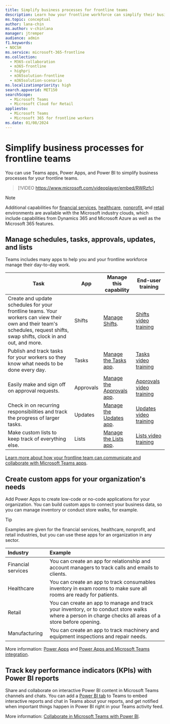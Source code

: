 ```yaml
---
title: Simplify business processes for frontline teams
description: Learn how your frontline workforce can simplify their business processes with Microsoft Teams.
ms.topic: conceptual
author: lana-chin
ms.author: v-chinlana
manager: jtremper
audience: admin
f1.keywords:
- NOCSH
ms.service: microsoft-365-frontline
ms.collection: 
  - M365-collaboration
  - m365-frontline
  - highpri
  - m365solution-frontline
  - m365solution-scenario
ms.localizationpriority: high
search.appverid: MET150
searchScope:
  - Microsoft Teams
  - Microsoft Cloud for Retail
appliesto: 
  - Microsoft Teams
  - Microsoft 365 for frontline workers
ms.date: 01/08/2024
---
```


# Simplify business processes for frontline teams

You can use Teams apps, Power Apps, and Power BI to simplify business processes for your frontline teams.

> [!VIDEO https://www.microsoft.com/videoplayer/embed/RWRzfc]

> [!NOTE]
> Additional capabilities for [financial services](/industry/financial-services), [healthcare](/industry/healthcare), [nonprofit](/industry/nonprofit), and [retail](/industry/retail) environments are available with the Microsoft industry clouds, which include capabilities from Dynamics 365 and Microsoft Azure as well as the Microsoft 365 features.

## Manage schedules, tasks, approvals, updates, and lists

Teams includes many apps to help you and your frontline workforce manage their day-to-day work.

|Task |App |Manage this capability |End-user training |
|-----|------------|-----------------------|------------------|
|Create and update schedules for your frontline teams. Your workers can view their own and their team's schedules, request shifts, swap shifts, clock in and out, and more. |Shifts |[Manage Shifts](shifts-for-teams-landing-page.md). |[Shifts video training](https://support.microsoft.com/office/what-is-shifts-f8efe6e4-ddb3-4d23-b81b-bb812296b821) |
|Publish and track tasks for your workers so they know what needs to be done every day. |Tasks |[Manage the Tasks app](/microsoftteams/manage-tasks-app?bc=/microsoft-365/frontline/breadcrumb/toc.json&toc=/microsoft-365/frontline/toc.json). |[Tasks video training](https://support.microsoft.com/office/use-the-tasks-app-in-teams-e32639f3-2e07-4b62-9a8c-fd706c12c070) |
|Easily make and sign off on approval requests. |Approvals | [Manage the Approvals app](/microsoftteams/approval-admin?bc=/microsoft-365/frontline/breadcrumb/toc.json&toc=/microsoft-365/frontline/toc.json). |[Approvals video training](https://support.microsoft.com/office/what-is-approvals-a9a01c95-e0bf-4d20-9ada-f7be3fc283d3?wt.mc_id=otc_microsoft_teams) |
|Check in on recurring responsibilities and track the progress of larger tasks. |Updates | [Manage the Updates app](/microsoftteams/manage-updates-app?bc=/microsoft-365/frontline/breadcrumb/toc.json&toc=/microsoft-365/frontline/toc.json). | [Updates video training](https://support.microsoft.com/office/get-started-in-updates-c03a079e-e660-42dc-817b-ca4cfd602e5a) |
|Make custom lists to keep track of everything else. |Lists |[Manage the Lists app](/microsoftteams/manage-lists-app?bc=/microsoft-365/frontline/breadcrumb/toc.json&toc=/microsoft-365/frontline/toc.json). |[Lists video training](https://support.microsoft.com/office/create-a-list-from-the-lists-app-b5e0b7f8-136f-425f-a108-699586f8e8bd) |

[Learn more about how your frontline team can communicate and collaborate with Microsoft Teams apps](flw-team-collaboration.md#apps-in-teams).

## Create custom apps for your organization's needs

Add Power Apps to create low-code or no-code applications for your organization. You can build custom apps to connect your business data, so you can manage inventory or conduct store walks, for example.

> [!TIP]
> Examples are given for the financial services, healthcare, nonprofit, and retail industries, but you can use these apps for an organization in any sector.

|Industry |Example |
|:--------|:-------|
|Financial services |You can create an app for relationship and account managers to track calls and emails to clients. |
|Healthcare |You can create an app to track consumables inventory in exam rooms to make sure all rooms are ready for patients. |
|Retail | You can create an app to manage and track your inventory, or to conduct store walks where a person in charge checks all areas of a store before opening. |
|Manufacturing |You can create an app to track machinery and equipment inspections and repair needs. |

More information: [Power Apps](/microsoftteams/manage-power-platform-apps) and [Power Apps and Microsoft Teams integration](/powerapps/teams/overview).

## Track key performance indicators (KPIs) with Power BI reports

Share and collaborate on interactive Power BI content in Microsoft Teams channels and chats. You can add a [Power BI tab](/microsoftteams/platform/tabs/what-are-tabs) to Teams to embed interactive reports and chat in Teams about your reports, and get notified when important things happen in Power BI right in your Teams activity feed.

More information: [Collaborate in Microsoft Teams with Power BI](/power-bi/collaborate-share/service-collaborate-microsoft-teams).
